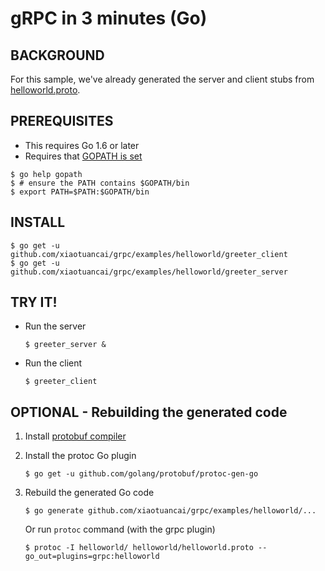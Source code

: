 gRPC in 3 minutes (Go)
======================

BACKGROUND
-------------
For this sample, we've already generated the server and client stubs from [helloworld.proto](helloworld/helloworld/helloworld.proto).

PREREQUISITES
-------------

- This requires Go 1.6 or later
- Requires that [GOPATH is set](https://golang.org/doc/code.html#GOPATH)

```
$ go help gopath
$ # ensure the PATH contains $GOPATH/bin
$ export PATH=$PATH:$GOPATH/bin
```

INSTALL
-------

```
$ go get -u github.com/xiaotuancai/grpc/examples/helloworld/greeter_client
$ go get -u github.com/xiaotuancai/grpc/examples/helloworld/greeter_server
```

TRY IT!
-------

- Run the server

  ```
  $ greeter_server &
  ```

- Run the client

  ```
  $ greeter_client
  ```

OPTIONAL - Rebuilding the generated code
----------------------------------------

1. Install [protobuf compiler](https://github.com/google/protobuf/blob/master/README.md#protocol-compiler-installation)

1. Install the protoc Go plugin

   ```
   $ go get -u github.com/golang/protobuf/protoc-gen-go
   ```

1. Rebuild the generated Go code

   ```
   $ go generate github.com/xiaotuancai/grpc/examples/helloworld/...
   ```
   
   Or run `protoc` command (with the grpc plugin)
   
   ```
   $ protoc -I helloworld/ helloworld/helloworld.proto --go_out=plugins=grpc:helloworld
   ```

